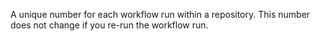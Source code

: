 A unique number for each workflow run within a repository. This number does not change if you re-run the workflow run.